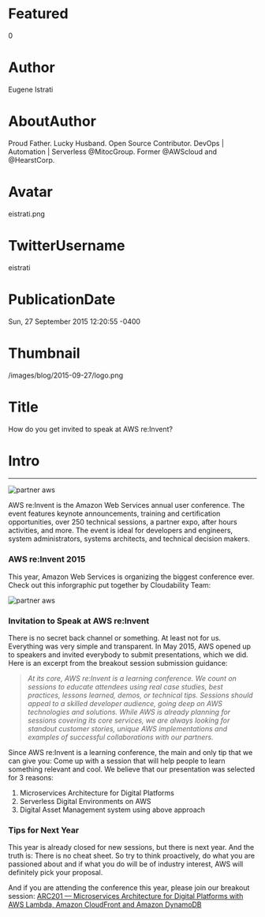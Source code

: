 # Featured
0

# Author
Eugene Istrati

# AboutAuthor
Proud Father. Lucky Husband. Open Source Contributor. DevOps | Automation | Serverless @MitocGroup. Former @AWScloud and @HearstCorp.

# Avatar
eistrati.png

# TwitterUsername
eistrati

# PublicationDate
Sun, 27 September 2015 12:20:55 -0400

# Thumbnail
/images/blog/2015-09-27/logo.png

# Title
How do you get invited to speak at AWS re:Invent?

# Intro

---

<div class="img-post-left">
    <img src="/images/blog/2015-09-27/logo.png" alt="partner aws" />
</div>

AWS re:Invent is the Amazon Web Services annual user conference. The event features keynote announcements, training and certification opportunities, over 250 technical sessions, a partner expo, after hours activities, and more. The event is ideal for developers and engineers, system administrators, systems architects, and technical decision makers.

### AWS re:Invent 2015

This year, Amazon Web Services is organizing the biggest conference ever. Check out this inforgraphic put together by Cloudability Team:

<div class="padd25px">
    <img src="/images/blog/2015-09-27/banner.png" alt="partner aws" />
</div>

### Invitation to Speak at AWS re:Invent

There is no secret back channel or something. At least not for us. Everything was very simple and transparent. In May 2015, AWS opened up to speakers and invited everybody to submit presentations, which we did. Here is an excerpt from the breakout session submission guidance:

>_At its core, AWS re:Invent is a learning conference. We count on sessions to educate attendees using real case studies, best practices, lessons learned, demos, or technical tips. Sessions should appeal to a skilled developer audience, going deep on AWS technologies and solutions. While AWS is already planning for sessions covering its core services, we are always looking for standout customer stories, unique AWS implementations and examples of successful collaborations with our partners._

Since AWS re:Invent is a learning conference, the main and only tip that we can give you: Come up with a session that will help people to learn something relevant and cool. We believe that our presentation was selected for 3 reasons:

1. Microservices Architecture for Digital Platforms
2. Serverless Digital Environments on AWS
3. Digital Asset Management system using above approach

### Tips for Next Year
This year is already closed for new sessions, but there is next year. And the truth is: There is no cheat sheet. So try to think proactively, do what you are passioned about and if what you do will be of industry interest, AWS will definitely pick your proposal.

And if you are attending the conference this year, please join our breakout session: [ARC201 — Microservices Architecture for Digital Platforms with AWS Lambda, Amazon CloudFront and Amazon DynamoDB](https://www.portal.reinvent.awsevents.com/connect/sessionDetail.ww?SESSION_ID=1646&tclass=popup)
